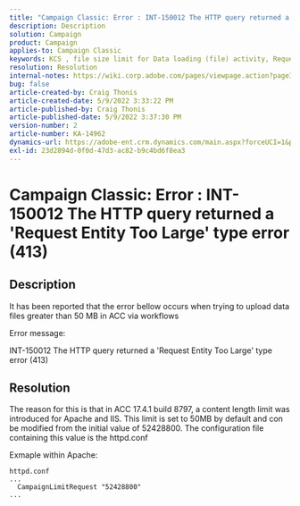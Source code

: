 ```yaml
---
title: "Campaign Classic: Error : INT-150012 The HTTP query returned a 'Request Entity Too Large' type error (413)"
description: Description
solution: Campaign
product: Campaign
applies-to: Campaign Classic
keywords: KCS , file size limit for Data loading (file) activity, Request Entity Too Large, CampaignLimitRequest
resolution: Resolution
internal-notes: https://wiki.corp.adobe.com/pages/viewpage.action?pageId=1423015339#ACC-Apache/Tomcat/IIS-WhatisthefilesizelimitforDataloading(file)activity?
bug: false
article-created-by: Craig Thonis
article-created-date: 5/9/2022 3:33:22 PM
article-published-by: Craig Thonis
article-published-date: 5/9/2022 3:37:30 PM
version-number: 2
article-number: KA-14962
dynamics-url: https://adobe-ent.crm.dynamics.com/main.aspx?forceUCI=1&pagetype=entityrecord&etn=knowledgearticle&id=f04e915b-adcf-ec11-a7b5-00224809c196
exl-id: 23d2894d-0f0d-47d3-ac82-b9c4bd6f8ea3
---
```

# Campaign Classic: Error : INT-150012 The HTTP query returned a 'Request Entity Too Large' type error (413)

## Description


It has been reported that the error bellow occurs when trying to upload data files greater than 50 MB in ACC via workflows



Error message:

INT-150012 The HTTP query returned a 'Request Entity Too Large' type error (413)


## Resolution


The reason for this is that in ACC 17.4.1 build 8797, a content length limit was introduced for Apache and IIS. This limit is set to 50MB by default and con be modified from the initial value of 52428800. The configuration file containing this value is the httpd.conf

Exmaple within Apache:


```
httpd.conf
...
  CampaignLimitRequest "52428800"
...
```
